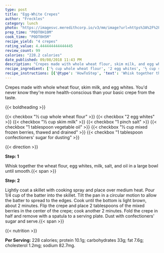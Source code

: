```yaml
---
type: post
title: "Egg-White Crepes"
author: "Freckles"
category: lunch
photo: "https://imagesvc.meredithcorp.io/v3/mm/image?url=https%3A%2F%2Fimages.media-allrecipes.com%2Fuserphotos%2F1118972.jpg"
prep_time: "P0DT0H10M"
cook_time: "P0DT0H5M"
recipe_yield: "4 crepes"
rating_value: 4.444444444444445
review_count: 99
calories: "228.2 calories"
date_published: 09/08/2018 11:43 PM
description: "Crepes made with whole wheat flour, skim milk, and egg whites. You'd never know they're more health-conscious than your basic crepe from the taste."
recipe_ingredient: ['½ cup whole wheat flour', '2 egg whites', '½ cup skim milk', '1 pinch salt', '1 tablespoon vegetable oil', '½ cup mixed frozen berries, thawed and drained', "1 tablespoon confectioners' sugar for dusting"]
recipe_instructions: [{'@type': 'HowToStep', 'text': 'Whisk together the wheat flour, egg whites, milk, salt, and oil in a large bowl until smooth.\n'}, {'@type': 'HowToStep', 'text': "Lightly coat a skillet with cooking spray and place over medium heat.  Pour 1/4 cup of the batter into the skillet.  Tilt the pan in a circular motion to allow the batter to spread to the edges.  Cook until the bottom is light brown, about 2 minutes. Flip the crepe and place 2 tablespoons of the mixed berries in the center of the crepe; cook another 2 minutes.  Fold the crepe in half and remove with a spatula to a serving plate.  Dust with confectioners' sugar and serve.\n"}]
---
```


Crepes made with whole wheat flour, skim milk, and egg whites. You'd never know they're more health-conscious than your basic crepe from the taste. 

{{< boldheading >}}

{{< checkbox "½ cup whole wheat flour" >}}
{{< checkbox "2  egg whites" >}}
{{< checkbox "½ cup skim milk" >}}
{{< checkbox "1 pinch salt" >}}
{{< checkbox "1 tablespoon vegetable oil" >}}
{{< checkbox "½ cup mixed frozen berries, thawed and drained" >}}
{{< checkbox "1 tablespoon confectioners' sugar for dusting" >}}


{{< direction >}}

**Step: 1**

Whisk together the wheat flour, egg whites, milk, salt, and oil in a large bowl until smooth.{{< span >}}

**Step: 2**

Lightly coat a skillet with cooking spray and place over medium heat.  Pour 1/4 cup of the batter into the skillet.  Tilt the pan in a circular motion to allow the batter to spread to the edges.  Cook until the bottom is light brown, about 2 minutes. Flip the crepe and place 2 tablespoons of the mixed berries in the center of the crepe; cook another 2 minutes.  Fold the crepe in half and remove with a spatula to a serving plate.  Dust with confectioners' sugar and serve.{{< span >}}

{{< nutrition >}}

**Per Serving:** 228 calories; protein 10.1g; carbohydrates 33g; fat 7.6g; cholesterol 1.2mg; sodium 82.7mg.